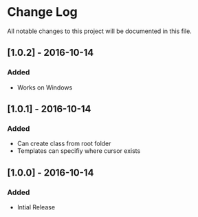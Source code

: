 # Change Log
All notable changes to this project will be documented in this file.

## [1.0.2] - 2016-10-14
### Added
- Works on Windows

## [1.0.1] - 2016-10-14
### Added
- Can create class from root folder
- Templates can specifiy where cursor exists

## [1.0.0] - 2016-10-14
### Added
- Intial Release
